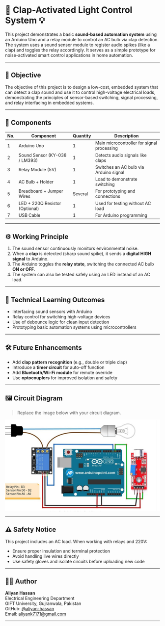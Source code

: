 # 👏 Clap-Activated Light Control System 💡

This project demonstrates a basic **sound-based automation system** using an Arduino Uno and a relay module to control an AC bulb via clap detection. The system uses a sound sensor module to register audio spikes (like a clap) and toggles the relay accordingly. It serves as a simple prototype for noise-activated smart control applications in home automation.

---

## 📘 Objective

The objective of this project is to design a low-cost, embedded system that can detect a clap sound and use it to control high-voltage electrical loads, demonstrating the principles of sensor-based switching, signal processing, and relay interfacing in embedded systems.

---

## 🧰 Components

| No. | Component                            | Quantity | Description                                           |
|-----|--------------------------------------|----------|-------------------------------------------------------|
| 1   | Arduino Uno                          | 1        | Main microcontroller for signal processing            |
| 2   | Sound Sensor (KY-038 / LM393)        | 1        | Detects audio signals like claps                      |
| 3   | Relay Module (5V)                    | 1        | Switches an AC bulb via Arduino signal               |
| 4   | AC Bulb + Holder                     | 1        | Load to demonstrate switching                         |
| 5   | Breadboard + Jumper Wires            | Several  | For prototyping and connections                       |
| 6   | LED + 220Ω Resistor (Optional)       | 1        | Used for testing without AC load                      |
| 7   | USB Cable                            | 1        | For Arduino programming                               |

---

## ⚙️ Working Principle

1. The sound sensor continuously monitors environmental noise.
2. When a **clap** is detected (sharp sound spike), it sends a **digital HIGH signal** to Arduino.
3. The Arduino toggles the **relay state**, switching the connected AC bulb **ON or OFF**.
4. The system can also be tested safely using an LED instead of an AC load.

---

## 🔬 Technical Learning Outcomes

- Interfacing sound sensors with Arduino
- Relay control for switching high-voltage devices
- Use of debounce logic for clean input detection
- Prototyping basic automation systems using microcontrollers

---

## 🛠 Future Enhancements

- Add **clap pattern recognition** (e.g., double or triple clap)
- Introduce a **timer circuit** for auto-off function
- Add **Bluetooth/Wi-Fi module** for remote override
- Use **optocouplers** for improved isolation and safety

---

## 🖼️ Circuit Diagram

> Replace the image below with your circuit diagram.

![Circuit Diagram](circuit1.png)

---

## ⚠️ Safety Notice

This project includes an AC load. When working with relays and 220V:
- Ensure proper insulation and terminal protection
- Avoid handling live wires directly
- Use safety gloves and isolate circuits before uploading new code

---

## 👨‍💻 Author

**Aliyan Hassan**  
Electrical Engineering Department  
GIFT University, Gujranwala, Pakistan  
GitHub: [@aliyan-hassan](https://github.com/aliyan-hassan)  
Email: [aliyank7171@gmail.com](mailto:aliyank717@gmail.com)

---

